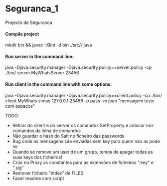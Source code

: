 # Seguranca_1
Projecto de Seguranca

#### Compile project
mkdir bin && javac -Xlint -d bin ./src/*/*.java

#### Run server in the command line:
java -Djava.security.manager -Djava.security.policy==server.policy -cp ./bin/ server.MyWhatsServer 23456

#### Run client in the command line with some options:
java -Djava.security.manager -Djava.security.policy==client.policy -cp ./bin/ client.MyWhats simao 127.0.0.1:23456 -p pass -m joao "mensagem teste com espaços"



TODO:
- Retirar do client e do server os comandos SetProperty e colocar nos comandos da linha de comandos
- Não guardar o hash do Salt no ficheiro das passwords
- Bug onde as mensagens são enviadas sem key para quem não as pode ler
- Quando se remove um user de um grupo, temos de apagar todas as suas keys dos ficheiros!
- Criar no Proxy as constantes para as extensões de ficheiros ".key" e ".sig"
- Remover ficheiro "index" de FILES
- Fazer readme com script